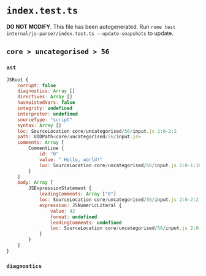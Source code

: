 # `index.test.ts`

**DO NOT MODIFY**. This file has been autogenerated. Run `rome test internal/js-parser/index.test.ts --update-snapshots` to update.

## `core > uncategorised > 56`

### `ast`

```javascript
JSRoot {
	corrupt: false
	diagnostics: Array []
	directives: Array []
	hasHoistedVars: false
	integrity: undefined
	interpreter: undefined
	sourceType: "script"
	syntax: Array []
	loc: SourceLocation core/uncategorised/56/input.js 1:0-2:2
	path: UIDPath<core/uncategorised/56/input.js>
	comments: Array [
		CommentLine {
			id: "0"
			value: " Hello, world!"
			loc: SourceLocation core/uncategorised/56/input.js 1:0-1:16
		}
	]
	body: Array [
		JSExpressionStatement {
			leadingComments: Array ["0"]
			loc: SourceLocation core/uncategorised/56/input.js 2:0-2:2
			expression: JSNumericLiteral {
				value: 42
				format: undefined
				leadingComments: undefined
				loc: SourceLocation core/uncategorised/56/input.js 2:0-2:2
			}
		}
	]
}
```

### `diagnostics`

```

```
